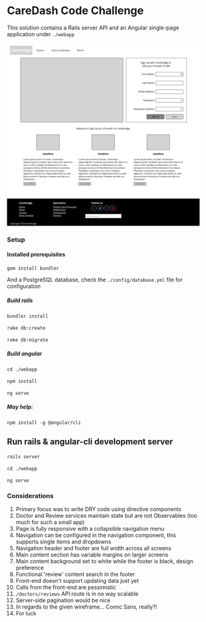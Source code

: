# CareDash Code Challenge

This solution contains a Rails server API and an Angular single-page application under ```./webapp```

![](./webpage.png)

### Setup

#### Installed prerequisites
```gem install bundler```

And a PostgreSQL database, check the ```./config/database.yml``` file for configuration

##### Build rails
```bundler install```

```rake db:create```

```rake db:migrate```

##### Build angular
```cd ./webapp```

```npm install```

```ng serve```


##### May help: 
```npm install -g @angular/cli```


## Run rails & angular-cli development server

```rails server```

```cd ./webapp```

```ng serve```

### Considerations
1) Primary focus was to write DRY code using directive components
2) Doctor and Review services maintain state but are not Observables (too much for such a small app)
3) Page is fully responsive with a collapsible navigation menu
4) Navigation can be configured in the navigation component, this supports single items and dropdowns
5) Navigation header and footer are full width across all screens
6) Main content section has variable margins on larger screens
7) Main content background set to white while the footer is black, design preference 
8) Functional 'review' content search in the footer
9) Front-end doesn't support updating data just yet
10) Calls from the front-end are pessimistic  
11) ```/doctors/reviews``` API route is in no way scalable
12) Server-side pagination would be nice
13) In regards to the given wireframe... Comic Sans, really?!
14) For luck